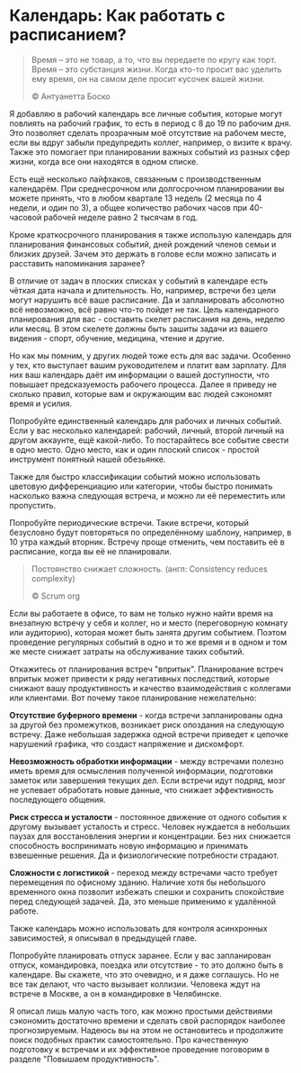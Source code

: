 # Календарь: Как работать с расписанием?

> Время – это не товар, а то, что вы передаете по кругу как торт. Время – это субстанция жизни. Когда кто-то просит вас уделить ему время, он на самом деле просит кусочек вашей жизни.
>
> ©️ Антуанетта Боско

Я добавляю в рабочий календарь все личные события, которые могут повлиять на рабочий график, то есть в период с 8 до 19 по рабочим дня. Это позволяет сделать прозрачным моё отсутствие на рабочем месте, если вы вдруг забыли предупредить коллег, например, о визите к врачу. Также это помогает при планировании важных событий из разных сфер жизни, когда все они находятся в одном списке.

Есть ещё несколько лайфхаков, связанным с производственным календарём. При среднесрочном или долгосрочном планировании вы можете принять, что в любом квартале 13 недель (2 месяца по 4 недели, и один по 3), а общее количество рабочих часов при 40-часовой рабочей неделе равно 2 тысячам в год.

Кроме краткосрочного планирования я также использую календарь для планирования финансовых событий, дней рождений членов семьи и близких друзей. Зачем это держать в голове если можно записать и расставить напоминания заранее?

В отличие от задач в плоских списках у событий в календаре есть чёткая дата начала и длительность. Но, например, встречи без цели могут нарушить всё ваше расписание. Да и запланировать абсолютно всё невозможно, всё равно что-то пойдет не так. Цель календарного планирования для вас - составить скелет расписания на день, неделю или месяц. В этом скелете должны быть зашиты задачи из вашего видения - спорт, обучение, медицина, чтение и другие.

Но как мы помним, у других людей тоже есть для вас задачи. Особенно у тех, кто выступает вашим руководителем и платит вам зарплату. Для них ваш календарь даёт им информации о вашей доступности, что повышает предсказуемость рабочего процесса. Далее я приведу не сколько правил, которые вам и окружающим вас людей сэкономят время и усилия.

Попробуйте единственный календарь для рабочих и личных событий. Если у вас несколько календарей: рабочий, личный, второй личный на другом аккаунте, ещё какой-либо. То постарайтесь все событие свести в одно место. Одно место, как и один плоский список - простой инструмент понятный нашей обезьянке.

Также для быстро классификации событий можно использовать цветовую дифференциацию или категории, чтобы быстро понимать насколько важна следующая встреча, и можно ли её переместить или пропустить.

Попробуйте периодические встречи. Такие встречи, который безусловно будут повторяться по определённому шаблону, например, в 10 утра каждый вторник. Встречу проще отменить, чем поставить её в расписание, когда вы её не планировали.

> Постоянство снижает сложность. (англ: Consistency reduces complexity)
>
> ©️ Scrum org

Если вы работаете в офисе, то вам не только нужно найти время на внезапную встречу у себя и коллег, но и место (переговорную комнату или аудиторию), которая может быть занята другим событием. Поэтом проведение регулярных событий в одно и то же время и в одном и том же месте снижает затраты на обслуживание таких событий.

Откажитесь от планирования встреч "впритык". Планирование встреч впритык может привести к ряду негативных последствий, которые снижают вашу продуктивность и качество взаимодействия с коллегами или клиентами. Вот почему такое планирование нежелательно:

**Отсутствие буферного времени** - когда встречи запланированы одна за другой без промежутков, возникает риск опоздания на следующую встречу. Даже небольшая задержка одной встречи приведет к цепочке нарушений графика, что создаст напряжение и дискомфорт.

**Невозможность обработки информации** - между встречами полезно иметь время для осмысления полученной информации, подготовки заметок или завершения текущих дел. Если встречи идут подряд, мозг не успевает обработать новые данные, что снижает эффективность последующего общения.

**Риск стресса и усталости** - постоянное движение от одного события к другому вызывает усталость и стресс. Человек нуждается в небольших паузах для восстановления энергии и концентрации. Без них снижается способность воспринимать новую информацию и принимать взвешенные решения. Да и физиологические потребности страдают.

**Сложности с логистикой** - переход между встречами часто требует перемещения по офисному зданию. Наличие хотя бы небольшого временного окна позволит избежать спешки и сохранить спокойствие перед следующей задачей. Да, это меньше применимо к удалённой работе.

Также календарь можно использовать для контроля асинхронных зависимостей, я описывал в предыдущей главе.

Попробуйте планировать отпуск заранее. Если у вас запланирован отпуск, командировка, поездка или отсутствие - то это должно быть в календаре. Вы скажете, что это очевидно, и я даже соглашусь. Но не все так делают, что часто вызывает коллизии. Человека ждут на встрече в Москве, а он в командировке в Челябинске.

Я описал лишь малую часть того, как можно простыми действиями сэкономить достаточно времени и сделать свой распорядок наиболее прогнозируемым. Надеюсь вы на этом не остановитесь и продолжите поиск подобных практик самостоятельно. Про качественную подготовку к встречам и их эффективное проведение поговорим в разделе "Повышаем продуктивность".
